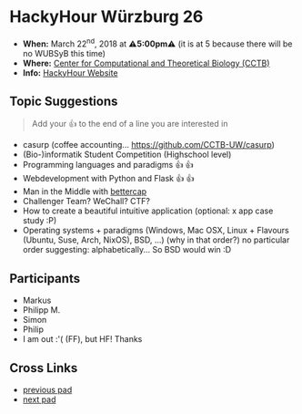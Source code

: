 # HackyHour Würzburg 26
 - **When:** March 22<sup>nd</sup>, 2018 at :warning:**5:00pm**:warning: (it is at 5 because there will be no WUBSyB this time)
 - **Where:** [Center for Computational and Theoretical Biology (CCTB)](https://www.google.de/maps/search/cctb/@49.7850979,9.9030254,12z)
 - **Info:** [HackyHour Website](http://hackyhour.github.io/Wuerzburg/)

## Topic Suggestions
> Add your :+1: to the end of a line you are interested in
 - casurp (coffee accounting... https://github.com/CCTB-UW/casurp)
 - (Bio-)informatik Student Competition (Highschool level)
 - Programming languages and paradigms :+1: :+1:
 - Webdevelopment with Python and Flask :+1: :+1:
 - Man in the Middle with [bettercap](https://www.bettercap.org/)
 - Challenger Team? WeChall? CTF?
 - How to create a beautiful intuitive application (optional: x app case study :P) 
 - Operating systems + paradigms (Windows, Mac OSX, Linux + Flavours (Ubuntu, Suse, Arch, NixOS), BSD, ...) (why in that order?) no particular order suggesting: alphabetically... So BSD would win :D
 
 
## Participants
 - Markus
 - Philipp M.
 - Simon
 - Philip
 - I am out :'( (FF), but HF! Thanks
 
## Cross Links
 - [previous pad](https://hackmd.io/aLSet_E6ShSNmTjxftWWPg#)
 - [next pad](https://hackmd.io/zPwRW4wqQquRjQTRC4T6Ew#)